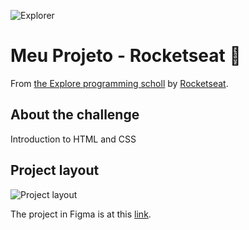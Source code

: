 ![Explorer](https://efficient-sloth-d85.notion.site/image/https%3A%2F%2Fs3-us-west-2.amazonaws.com%2Fsecure.notion-static.com%2F74dec54c-b44a-4c7e-adbd-f8a069b98b7b%2FCapa_Notion_-_Explorer.png?table=block&id=19dfbff7-b19c-47c5-9a28-6afa37d42543&spaceId=08f749ff-d06d-49a8-a488-9846e081b224&width=2000&userId=&cache=v2)

# Meu Projeto - Rocketseat 🚀

From [the Explore programming scholl](https://www.rocketseat.com.br/explorer) by [Rocketseat](https://www.rocketseat.com.br/).

## About the challenge

Introduction to HTML and CSS 

## Project layout

![Project layout](https://user-images.githubusercontent.com/120471137/244013926-d11abe14-028c-483e-b7cd-767e877e8685.png)

The project in Figma is at this [link](https://www.figma.com/file/aoJI2mcN0J92jpIrlegvdg/Explorer---Projeto-01-(Copy)?type=design&t=71U9HTUc0iwtjzxS-1).
